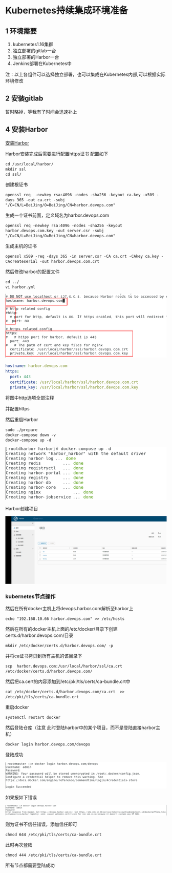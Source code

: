 # Kubernetes持续集成环境准备



## 1 环境需要

1. kubernetes1.16集群
2. 独立部署的gitlab一台
4. 独立部署的Harbor一台
4. Jenkins部署在Kubernetes中

注：以上各组件可以选择独立部署，也可以集成在Kubernetes内部,可以根据实际环境修改

## 2 安装gitlab

暂时略掉，等我有了时间会迅速补上

## 4 安装Harbor

[安装Harbor](https://github.com/mytting/docker/blob/master/harbor%E9%95%9C%E5%83%8F%E4%BB%93%E5%BA%93.md)

Harbor安装完成后需要进行配置https证书 配置如下

```shell
cd /usr/local/harbor/
mkdir ssl
cd ssl/
```

创建根证书

```shell
openssl req  -newkey rsa:4096 -nodes -sha256 -keyout ca.key -x509 -days 365 -out ca.crt -subj "/C=CN/L=BeiJing/O=BeiJing/CN=harbor.devops.com"
```

生成一个证书前面，定义域名为harbor.devops.com

```shell
openssl req -newkey rsa:4096 -nodes -sha256 -keyout harbor.devops.com.key -out server.csr -subj "/C=CN/L=BeiJing/O=BeiJing/CN=harbor.devops.com"
```

生成主机的证书

```shell
openssl x509 -req -days 365 -in server.csr -CA ca.crt -CAkey ca.key -CAcreateserial -out harbor.devops.com.crt
```

然后修改harbor的配置文件

```
cd ../
vi harbor.yml
```

![image-20191219090641619](image/A-1-配置环境/image-20191219090641619.png)

```yaml
hostname: harbor.devops.com
https:
  port: 443
  certificate: /usr/local/harbor/ssl/harbor.devops.com.crt
  private_key: /usr/local/harbor/ssl/harbor.devops.com.key
```

将图中http选项全部注释

并配置https

然后重启Harbor

```shell
sudo ./prepare
docker-compose down -v
docker-compose up -d
```

![image-20191218190840459](image/A-1-配置环境/image-20191218190840459.png)

Harbor创建项目

![](image/A-1-配置环境/harborcreateproject.gif)



### kubernetes节点操作

然后在所有docker主机上将devops.harbor.com解析至harbor上

```shell
echo "192.168.10.66 harbor.devops.com" >> /etc/hosts
```

然后在所有的docker主机上面的/etc/docker/目录下创建certs.d/harbor.devops.com/目录

```shell
mkdir /etc/docker/certs.d/harbor.devops.com/ -p
```

并将ca证书拷贝到所有主机的该目录下

```shell
scp  harbor.devops.com:/usr/local/harbor/ssl/ca.crt /etc/docker/certs.d/harbor.devops.com/
```

然后把ca.cert的内容添加到/etc/pki/tls/certs/ca-bundle.crt中

```shell
cat /etc/docker/certs.d/harbor.devops.com/ca.crt  >> /etc/pki/tls/certs/ca-bundle.crt
```

重启docker

```shell
systemctl restart docker
```

然后登陆仓库（注意  此时登陆harbor中的某个项目，而不是登陆直接harbor主机）

```shell
docker login harbor.devops.com/devops
```

登陆成功

![image-20191219091544914](image/A-1-配置环境/image-20191219091544914.png)

如果报如下错误

![image-20191218191918539](image/A-1-配置环境/image-20191218191918539.png)

则为证书不信任错误，添加信任即可

```shell
chmod 644 /etc/pki/tls/certs/ca-bundle.crt
```

此时再次登陆

```shell
chmod 444 /etc/pki/tls/certs/ca-bundle.crt
```

所有节点都需要登陆成功

